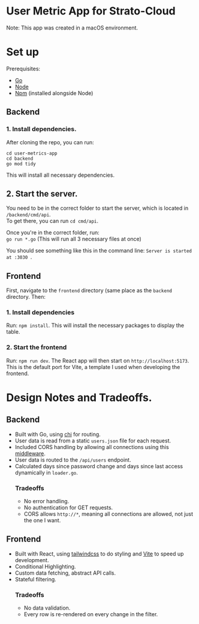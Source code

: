 # User Metric App for Strato-Cloud
Note: This app was created in a macOS environment.
# Set up 
Prerequisites:
- [Go](https://go.dev/doc/install)
- [Node](https://nodejs.org/en/download)
- [Npm](https://docs.npmjs.com/downloading-and-installing-node-js-and-npm) (installed alongside Node)
## Backend
### 1. Install dependencies.
After cloning the repo, you can run:
```
cd user-metrics-app
cd backend 
go mod tidy
```
This will install all necessary dependencies.
## 2. Start the server.
You need to be in the correct folder to start the server, which is located in `/backend/cmd/api`. \
To get there, you can run `cd cmd/api`. <br/>

Once you're in the correct folder, run: \
`go run *.go` (This will run all 3 necessary files at once) <br/>

You should see something like this in the command line: `Server is started at :3030 `.
## Frontend 
First, navigate to the `frontend` directory (same place as the `backend` directory.
Then:
### 1. Install dependencies
Run: `npm install`. This will install the necessary packages to display the table.
### 2. Start the frontend
Run: `npm run dev`. The React app will then start on `http://localhost:5173`. This is the default port for Vite, a template I used when developing the frontend.

# Design Notes and Tradeoffs. 
## Backend
- Built with Go, using [chi](https://github.com/go-chi/chi) for routing.
- User data is read from a static `users.json` file for each request.
- Included CORS handling by allowing all connections using this [middleware](https://github.com/go-chi/cors).
- User data is routed to the `/api/users` endpoint.
- Calculated days since password change and days since last access dynamically in `loader.go`.
  ### Tradeoffs
    - No error handling.
    - No authentication for GET requests.
    -  CORS allows `http://*`, meaning all connections are allowed, not just the one I want.
## Frontend 
- Built with React, using [tailwindcss](https://tailwindcss.com/) to do styling and [Vite](https://vite.dev/guide/) to speed up development.
- Conditional Highlighting.
- Custom data fetching, abstract API calls.
- Stateful filtering.
  ### Tradeoffs
  - No data validation.
  - Every row is re-rendered on every change in the filter. 
